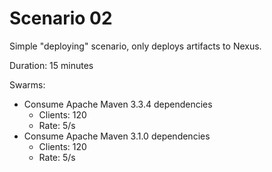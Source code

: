 # Scenario 02

Simple "deploying" scenario, only deploys artifacts to Nexus.

Duration: 15 minutes

Swarms:
* Consume Apache Maven 3.3.4 dependencies
  * Clients: 120
  * Rate: 5/s
* Consume Apache Maven 3.1.0 dependencies
  * Clients: 120
  * Rate: 5/s
